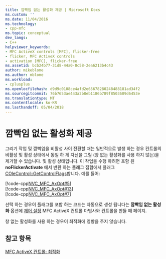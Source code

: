 ```yaml
---
title: 깜빡임 없는 활성화 제공 | Microsoft Docs
ms.custom: ''
ms.date: 11/04/2016
ms.technology:
- cpp-mfc
ms.topic: conceptual
dev_langs:
- C++
helpviewer_keywords:
- MFC ActiveX controls [MFC], flicker-free
- flicker, MFC ActiveX controls
- activation [MFC], flicker-free
ms.assetid: bcb24b77-31d8-44a0-8c58-2ea6213b4c43
author: mikeblome
ms.author: mblome
ms.workload:
- cplusplus
ms.openlocfilehash: d9d9c0108ce4afd2e65678280248488181ad34f2
ms.sourcegitcommit: 76b7653ae443a2b8eb1186b789f8503609d6453e
ms.translationtype: MT
ms.contentlocale: ko-KR
ms.lasthandoff: 05/04/2018
---
```

# <a name="providing-flicker-free-activation"></a>깜빡임 없는 활성화 제공
그리기 작업 및 깜빡임을 비활성 사이 전환할 때는 일반적으로 발생 하는 경우 컨트롤의 비활성 및 활성 상태에서 동일 하 게 자신을 그릴 (창 없는 활성화를 사용 하지 않는)을 제거할 수 있습니다. 및 활성 상태입니다. 이 작업을 수행 하려면 포함 된 **noFlickerActivate** 에서 반환 하는 플래그 집합에서 플래그 [COleControl::GetControlFlags](../mfc/reference/colecontrol-class.md#getcontrolflags)합니다. 예를 들어:  
  
 [!code-cpp[NVC_MFC_AxOpt#5](../mfc/codesnippet/cpp/providing-flicker-free-activation_1.cpp)]  
[!code-cpp[NVC_MFC_AxOpt#13](../mfc/codesnippet/cpp/providing-flicker-free-activation_2.cpp)]  
[!code-cpp[NVC_MFC_AxOpt#7](../mfc/codesnippet/cpp/providing-flicker-free-activation_3.cpp)]  
  
 선택 하는 경우이 플래그를 포함 하는 코드는 자동으로 생성 됩니다는 **깜빡임 없는 활성화** 옵션에 [제어 설정](../mfc/reference/control-settings-mfc-activex-control-wizard.md) MFC ActiveX 컨트롤 마법사와 컨트롤을 만들 때 페이지.  
  
 창 없는 활성화를 사용 하는 경우이 최적화에 영향을 주지 않습니다.  
  
## <a name="see-also"></a>참고 항목  
 [MFC ActiveX 컨트롤: 최적화](../mfc/mfc-activex-controls-optimization.md)

